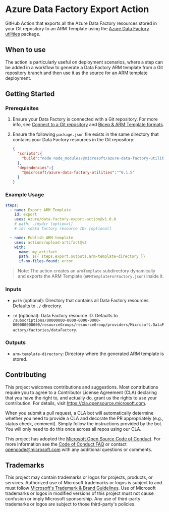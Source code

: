 # Azure Data Factory Export Action

GitHub Action that exports all the Azure Data Factory resources stored in your Git repository to an ARM Template using the [Azure Data Factory utilities](https://www.npmjs.com/package/@microsoft/azure-data-factory-utilities) package.

## When to use

The action is particularly useful on deployment scenarios, where a step can be added in a workflow to generate a Data Factory ARM template from a Git repository branch and then use it as the source for an ARM template deployment.

## Getting Started

### Prerequisites

1. Ensure your Data Factory is connected with a Git repository. For more info, see [Connect to a Git repository](https://docs.microsoft.com/en-us/azure/data-factory/source-control#connect-to-a-git-repository) and [Bicep & ARM Template formats](https://docs.microsoft.com/en-us/azure/templates/microsoft.datafactory/factories?tabs=bicep).

2. Ensure the following `package.json` file exists in the same directory that contains your Data Factory resources in the Git repository:

    ```json
    {
      "scripts":{
        "build":"node node_modules/@microsoft/azure-data-factory-utilities/lib/index"
      },
      "dependencies":{
        "@microsoft/azure-data-factory-utilities":"^0.1.5"
      }
    }
    ```

### Example Usage

```yml
steps:
  - name: Export ARM Template
    id: export
    uses: Azure/data-factory-export-action@v1.0.0
    # path: ./mydir [optional]
    # id: <data factory resource ID> [optional]

  - name: Publish ARM template
    uses: actions/upload-artifact@v2
    with:
      name: my-artifact
      path: ${{ steps.export.outputs.arm-template-directory }}
      if-no-files-found: error
```

> Note: The action creates an `armTemplate` subdirectory dynamically and exports the ARM Template (`ARMTemplateForFactory.json`) inside it.

### Inputs

- `path` (optional): Directory that contains all Data Factory resources. Defaults to `./` directory.

- `id` (optional): Data Factory resource ID. Defaults to `/subscriptions/00000000-0000-0000-0000-000000000000/resourceGroups/resourceGroup/providers/Microsoft.DataFactory/factories/dataFactory`.

### Outputs

- `arm-template-directory`: Directory where the generated ARM template is stored.

## Contributing

This project welcomes contributions and suggestions.  Most contributions require you to agree to a
Contributor License Agreement (CLA) declaring that you have the right to, and actually do, grant us
the rights to use your contribution. For details, visit https://cla.opensource.microsoft.com.

When you submit a pull request, a CLA bot will automatically determine whether you need to provide
a CLA and decorate the PR appropriately (e.g., status check, comment). Simply follow the instructions
provided by the bot. You will only need to do this once across all repos using our CLA.

This project has adopted the [Microsoft Open Source Code of Conduct](https://opensource.microsoft.com/codeofconduct/).
For more information see the [Code of Conduct FAQ](https://opensource.microsoft.com/codeofconduct/faq/) or
contact [opencode@microsoft.com](mailto:opencode@microsoft.com) with any additional questions or comments.

## Trademarks

This project may contain trademarks or logos for projects, products, or services. Authorized use of Microsoft 
trademarks or logos is subject to and must follow 
[Microsoft's Trademark & Brand Guidelines](https://www.microsoft.com/en-us/legal/intellectualproperty/trademarks/usage/general).
Use of Microsoft trademarks or logos in modified versions of this project must not cause confusion or imply Microsoft sponsorship.
Any use of third-party trademarks or logos are subject to those third-party's policies.
